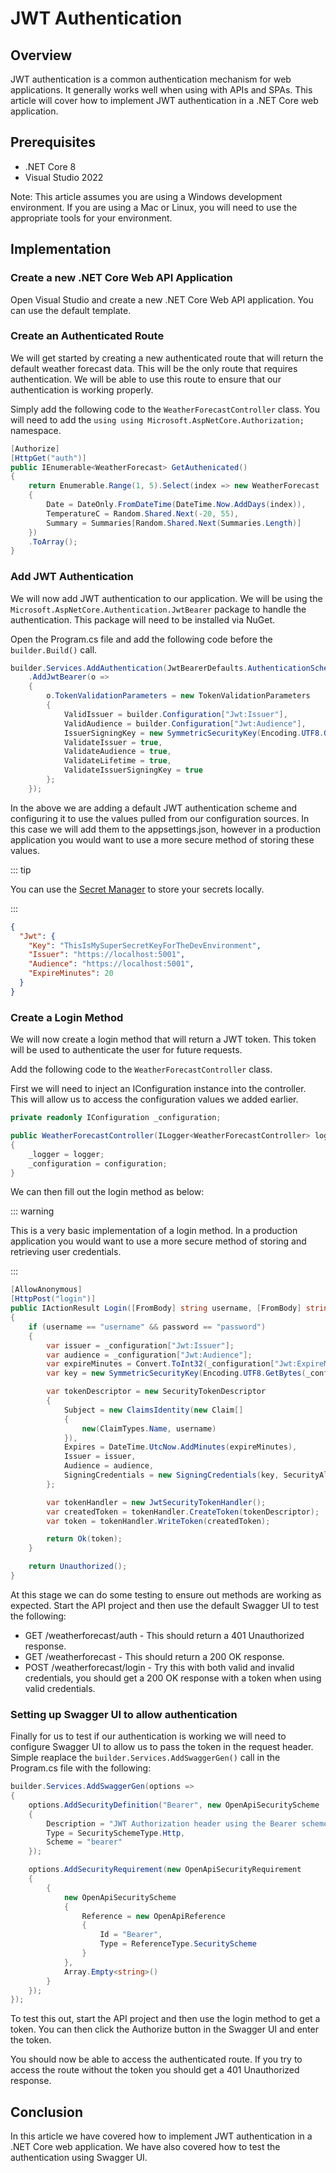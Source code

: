 # JWT Authentication

## Overview

JWT authentication is a common authentication mechanism for web applications. It generally works well when using with APIs and SPAs. This article will cover how to implement JWT authentication in a .NET Core web application.

## Prerequisites

* .NET Core 8
* Visual Studio 2022

Note: This article assumes you are using a Windows development environment. If you are using a Mac or Linux, you will need to use the appropriate tools for your environment.

## Implementation

### Create a new .NET Core Web API Application

Open Visual Studio and create a new .NET Core Web API application. You can use the default template.

### Create an Authenticated Route

We will get started by creating a new authenticated route that will return the default weather forecast data. This will be the only route that requires authentication. We will be able to use this route to ensure that our authentication is working properly.

Simply add the following code to the `WeatherForecastController` class. You will need to add the `using using Microsoft.AspNetCore.Authorization;` namespace.

```csharp
[Authorize]
[HttpGet("auth")]
public IEnumerable<WeatherForecast> GetAuthenicated()
{
    return Enumerable.Range(1, 5).Select(index => new WeatherForecast
    {
        Date = DateOnly.FromDateTime(DateTime.Now.AddDays(index)),
        TemperatureC = Random.Shared.Next(-20, 55),
        Summary = Summaries[Random.Shared.Next(Summaries.Length)]
    })
    .ToArray();
}
```

### Add JWT Authentication

We will now add JWT authentication to our application. We will be using the `Microsoft.AspNetCore.Authentication.JwtBearer` package to handle the authentication. This package will need to be installed via NuGet.

Open the Program.cs file and add the following code before the `builder.Build()` call.

```csharp
builder.Services.AddAuthentication(JwtBearerDefaults.AuthenticationScheme)
    .AddJwtBearer(o =>
    {
        o.TokenValidationParameters = new TokenValidationParameters
        {
            ValidIssuer = builder.Configuration["Jwt:Issuer"],
            ValidAudience = builder.Configuration["Jwt:Audience"],
            IssuerSigningKey = new SymmetricSecurityKey(Encoding.UTF8.GetBytes(builder.Configuration["Jwt:Key"]!)),
            ValidateIssuer = true,
            ValidateAudience = true,
            ValidateLifetime = true,
            ValidateIssuerSigningKey = true
        };
    });
```

In the above we are adding a default JWT authentication scheme and configuring it to use the values pulled from our configuration sources. In this case we will add them to the appsettings.json, however in a production application you would want to use a more secure method of storing these values.

::: tip

You can use the [Secret Manager](https://docs.microsoft.com/en-us/aspnet/core/security/app-secrets?view=aspnetcore-6.0&tabs=windows) to store your secrets locally.

:::

```json
{
  "Jwt": {
    "Key": "ThisIsMySuperSecretKeyForTheDevEnvironment",
    "Issuer": "https://localhost:5001",
    "Audience": "https://localhost:5001",
    "ExpireMinutes": 20
  }
}
```

### Create a Login Method

We will now create a login method that will return a JWT token. This token will be used to authenticate the user for future requests.

Add the following code to the `WeatherForecastController` class.

First we will need to inject an IConfiguration instance into the controller. This will allow us to access the configuration values we added earlier.

```csharp
private readonly IConfiguration _configuration;

public WeatherForecastController(ILogger<WeatherForecastController> logger, IConfiguration configuration)
{
    _logger = logger;
    _configuration = configuration;
}
```

We can then fill out the login method as below:

::: warning

This is a very basic implementation of a login method. In a production application you would want to use a more secure method of storing and retrieving user credentials.

:::

```csharp
[AllowAnonymous]
[HttpPost("login")]
public IActionResult Login([FromBody] string username, [FromBody] string password)
{
    if (username == "username" && password == "password")
    {
        var issuer = _configuration["Jwt:Issuer"];
        var audience = _configuration["Jwt:Audience"];
        var expireMinutes = Convert.ToInt32(_configuration["Jwt:ExpireMinutes"]);
        var key = new SymmetricSecurityKey(Encoding.UTF8.GetBytes(_configuration["Jwt:Key"]!));

        var tokenDescriptor = new SecurityTokenDescriptor
        {
            Subject = new ClaimsIdentity(new Claim[]
            {
                new(ClaimTypes.Name, username)
            }),
            Expires = DateTime.UtcNow.AddMinutes(expireMinutes),
            Issuer = issuer,
            Audience = audience,
            SigningCredentials = new SigningCredentials(key, SecurityAlgorithms.HmacSha256Signature)
        };

        var tokenHandler = new JwtSecurityTokenHandler();
        var createdToken = tokenHandler.CreateToken(tokenDescriptor);
        var token = tokenHandler.WriteToken(createdToken);

        return Ok(token);
    }

    return Unauthorized();
}
```

At this stage we can do some testing to ensure out methods are working as expected. Start the API project and then use the default Swagger UI to test the following:

* GET /weatherforecast/auth - This should return a 401 Unauthorized response.
* GET /weatherforecast - This should return a 200 OK response.
* POST /weatherforecast/login - Try this with both valid and invalid credentials, you should get a 200 OK response with a token when using valid credentials.

### Setting up Swagger UI to allow authentication

Finally for us to test if our authentication is working we will need to configure Swagger UI to allow us to pass the token in the request header. Simple reaplace the `builder.Services.AddSwaggerGen()` call in the Program.cs file with the following:

```csharp
builder.Services.AddSwaggerGen(options =>
{
    options.AddSecurityDefinition("Bearer", new OpenApiSecurityScheme
    {
        Description = "JWT Authorization header using the Bearer scheme.",
        Type = SecuritySchemeType.Http,
        Scheme = "bearer"
    });

    options.AddSecurityRequirement(new OpenApiSecurityRequirement
    {
        {
            new OpenApiSecurityScheme
            {
                Reference = new OpenApiReference
                {
                    Id = "Bearer",
                    Type = ReferenceType.SecurityScheme
                }
            },
            Array.Empty<string>()
        }
    });
});
``` 

To test this out, start the API project and then use the login method to get a token. You can then click the Authorize button in the Swagger UI and enter the token.

You should now be able to access the authenticated route. If you try to access the route without the token you should get a 401 Unauthorized response.

## Conclusion

In this article we have covered how to implement JWT authentication in a .NET Core web application. We have also covered how to test the authentication using Swagger UI.